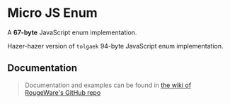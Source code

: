 Micro JS Enum
=============

A **67-byte** JavaScript enum implementation.

Hazer-hazer version of `tolgaek` 94-byte JavaScript enum implementation.

Documentation
-------------
> Documentation and examples can be found in [the wiki of RougeWare's GitHub repo](https://github.com/RougeWare/Micro-JS-Enum/wiki)
